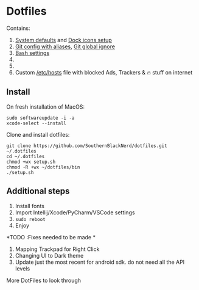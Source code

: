 # Dotfiles

Contains:
  1. [System defaults]() and [Dock icons setup]()
  2. [Git config with aliases](), [Git global ignore]()
  3. [Bash settings]()
  4. []()
  5. []()
  6. Custom [/etc/hosts](https://github.com/mihaliak/dotfiles/blob/master/etc/hosts) file with blocked Ads, Trackers & 🔥 stuff on internet
  <!-- 8. `ssh-manager` command to manage ssh config hosts and keys, including copy public keys to clipboard, transfer to server and more with autocomplete
  9. Packages / CLI (brew, brew cask, dockutil, htop, iftop, openssl, tig, composer, httpie, nmap, php71, git, subversion, node, python3, thefuck, wget, yarn, zsh, zsh-completions)
  10. Applications (alfred, google-chrome, slack, spotify, sublime-text, vlc, phpstorm, sequel-pro, filezilla, postman, iterm2, teamviewer, lastpass, spectacle, appcleaner, skype)
  -->

## Install

On fresh installation of MacOS:

    sudo softwareupdate -i -a
    xcode-select --install

Clone and install dotfiles:

    git clone https://github.com/SouthernBlackNerd/dotfiles.git ~/.dotfiles
    cd ~/.dotfiles
    chmod +wx setup.sh
    chmod -R +wx ~/dotfiles/bin
    ./setup.sh

## Additional steps

1. Install fonts
3. Import Intellij/Xcode/PyCharm/VSCode settings
4. `sudo reboot`
5. Enjoy



<!-- ## The `dotfiles` command

    $ dotfiles
    ￫ Usage: dotfiles <command>

    Commands:
       help             This help message
       update           Update packages and pkg managers (OS, brew, npm, yarn, commposer)
       clean            Clean up caches (brew, npm, yarn, composer)
       symlinks         Run symlinks script
       brew             Run brew script
       homestead        Run homestead script
       valet            Run valet script
       ohmyzsh          Run oh my zsh script
       hosts            Run hosts script
       defaults         Run MacOS defaults script
       dock             Run MacOS dock script

## The `ssh-manager` command

    $ ssh-manager
    ￫ Usage: ssh-manager <command>

    Commands:
       help             This help message
       list             List of all SSH keys and hosts in SSH config
       list-keys        List of all SSH keys
       copy             Copy public SSH key
       new              Generate new SSH key
       host             Add host to SSH config, use --key to generate new key
       remove           Remove host from SSH config
       list-host        List of all hosts in SSH config

credit: https://github.com/mihaliak/dotfiles

 -->


*TODO :Fixes needed to be made *
 1) Mapping Trackpad for Right Click
 2) Changing UI to Dark theme
 5) Update just the most recent for android sdk. do not need all the API levels


More DotFiles to look through

